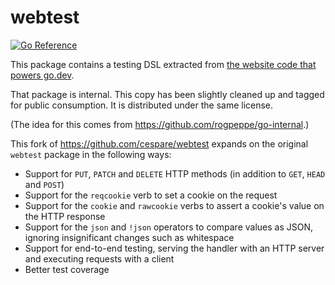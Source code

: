 # webtest

[![Go Reference](https://pkg.go.dev/badge/github.com/mna/webtest.svg)](https://pkg.go.dev/github.com/mna/webtest)

This package contains a testing DSL extracted from [the website code that powers
go.dev][xwebsite].

That package is internal. This copy has been slightly cleaned up and tagged for
public consumption. It is distributed under the same license.

(The idea for this comes from https://github.com/rogpeppe/go-internal.)

This fork of https://github.com/cespare/webtest expands on the original `webtest` package in the following ways:

* Support for `PUT`, `PATCH` and `DELETE` HTTP methods (in addition to `GET`, `HEAD` and `POST`)
* Support for the `reqcookie` verb to set a cookie on the request
* Support for the `cookie` and `rawcookie` verbs to assert a cookie's value on the HTTP response
* Support for the `json` and `!json` operators to compare values as JSON, ignoring insignificant changes such as whitespace
* Support for end-to-end testing, serving the handler with an HTTP server and executing requests with a client
* Better test coverage

[xwebsite]: https://pkg.go.dev/golang.org/x/website/internal/webtest
